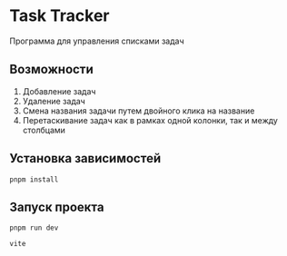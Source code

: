 # Task Tracker 

Программа для управления списками задач

## Возможности

1. Добавление задач
2. Удаление задач
3. Смена названия задачи путем двойного клика на название
4. Перетаскивание задач как в рамках одной колонки, так и между столбцами

## Установка зависимостей

```
pnpm install
```

## Запуск проекта 

```
pnpm run dev
```

```
vite
```
